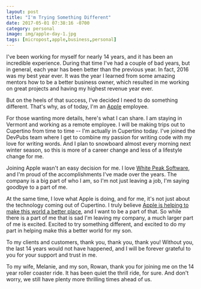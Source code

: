 ```yaml
---
layout: post
title: "I'm Trying Something Different"
date: 2017-05-01 07:38:16 -0700
category: personal
image: img/apple-day-1.jpg
tags: [micropost,apple,business,personal]
---
```

I've been working for myself for nearly 14 years, and it has been an incredible experience. During that time I've had a couple of bad years, but in general, each year has been better than the previous year. In fact, 2016 was my best year ever. It was the year I learned from some amazing mentors how to be a better business owner, which resulted in me working on great projects and having my highest revenue year ever.

But on the heels of that success, I've decided I need to do something different. That's why, as of today, I'm an [Apple][2] employee.

For those wanting more details, here's what I can share. I am staying in Vermont and working as a remote employee. I will be making trips out to Cupertino from time to time -- I'm actually in Cupertino today. I've joined the DevPubs team where I get to combine my passion for writing code with my love for writing words. And I plan to snowboard almost every morning next winter season, so this is more of a career change and less of a lifestyle change for me.

Joining Apple wasn't an easy decision for me. I love [White Peak Software][1], and I'm proud of the accomplishments I've made over the years. The company is a big part of who I am, so I'm not just leaving a job, I'm saying goodbye to a part of me.

At the same time, I love what Apple is doing, and for me, it's not just about the technology coming out of Cupertino. I truly believe [Apple is helping to make this world a better place][3], and I want to be a part of that. So while there is a part of me that is sad I'm leaving my company, a much larger part of me is excited. Excited to try something different, and excited to do my part in helping make this a better world for my son.

To my clients and customers, thank you, thank you, thank you! Without you, the last 14 years would not have happened, and I will be forever grateful to you for your support and trust in me.

To my wife, Melanie, and my son, Rowan, thank you for joining me on the 14 year roller coaster ride. It has been quiet the thrill ride, for sure. And don't worry, we still have plenty more thrilling times ahead of us.

[1]: http://www.whitepeaksoftware.com
[2]: https://www.apple.com
[3]: https://www.apple.com/environment/
